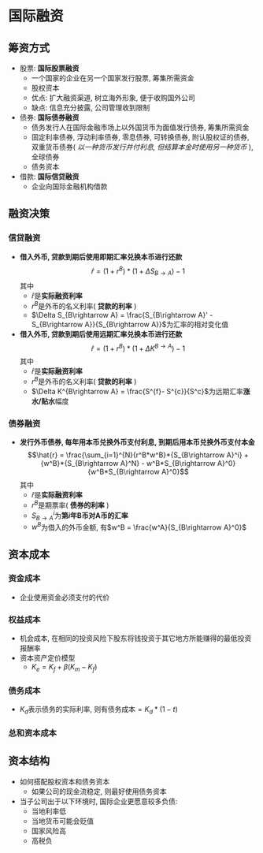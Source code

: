 # 国际融资
## 筹资方式
- 股票: **国际股票融资**
  - 一个国家的企业在另一个国家发行股票, 筹集所需资金
  - 股权资本
  - 优点: 扩大融资渠道, 树立海外形象, 便于收购国外公司
  - 缺点: 信息充分披露, 公司管理收到限制
- 债券: **国际债券融资**
  - 债务发行人在国际金融市场上以外国货币为面值发行债券, 筹集所需资金
  - 固定利率债券, 浮动利率债券, 零息债券, 可转换债券, 附认股权证的债券, 双重货币债券( *以一种货币发行并付利息, 但结算本金时使用另一种货币* ), 全球债券
  - 债务资本
- 借款: **国际信贷融资**
  - 企业向国际金融机构借款

## 融资决策
### 信贷融资
- **借入外币, 贷款到期后使用即期汇率兑换本币进行还款**
$$\hat{r} = (1+r^B)*(1+\Delta S_{B\rightarrow A}) - 1$$其中
  - $\hat{r}$是**实际融资利率**
  - $r^B$是外币的名义利率( **贷款的利率** )
  - $\Delta S_{B\rightarrow A} = \frac{S_{B\rightarrow A}' - S_{B\rightarrow A}}{S_{B\rightarrow A}}$为汇率的相对变化值
- **借入外币, 贷款到期后使用远期汇率兑换本币进行还款**
$$\hat{r} = (1+r^B)*(1+\Delta K^{B\rightarrow A}) - 1$$其中
  - $\hat{r}$是**实际融资利率**
  - $r^B$是外币的名义利率( **贷款的利率** )
  - $\Delta K^{B\rightarrow A} = \frac{S^{f}- S^{c}}{S^c}$为远期汇率**涨水/贴水**幅度
### 债券融资
- **发行外币债券, 每年用本币兑换外币支付利息, 到期后用本币兑换外币支付本金**
$$\hat{r} = \frac{\sum_{i=1}^{N}{r^B*w^B}*{S_{B\rightarrow A}^i} + {w^B}*{S_{B\rightarrow A}^N} - w^B*S_{B\rightarrow A}^0}{w^B*S_{B\rightarrow A}^0}$$其中
  - $\hat{r}$是**实际融资利率**
  - $r^B$是期票率( **债券的利率** )
  - $S_{B \rightarrow A}^i$为**第$i$年B币对A币的汇率**
  - $w^B$为借入的外币金额, 有$w^B = \frac{w^A}{S_{B\rightarrow A}^0}$
  
## 资本成本
### 资金成本
- 企业使用资金必须支付的代价
### 权益成本
- 机会成本, 在相同的投资风险下股东将钱投资于其它地方所能赚得的最低投资报酬率
- 资本资产定价模型
  - $K_e = K_f + \beta(K_m - K_f)$
### 债务成本
- $K_d$表示债务的实际利率, 则有债务成本$= K_d*(1-t)$

### 总和资本成本


## 资本结构
- 如何搭配股权资本和债务资本
  - 如果公司的现金流稳定, 则最好使用债务资本
- 当子公司出于以下环境时, 国际企业更愿意较多负债:
  - 当地利率低
  - 当地货币可能会贬值
  - 国家风险高
  - 高税负